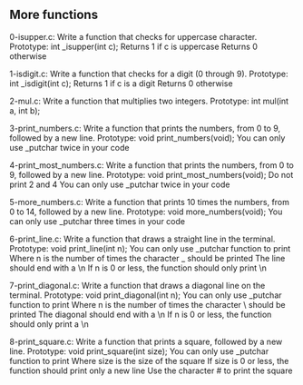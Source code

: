 ## More functions
0-isupper.c: Write a function that checks for uppercase character.
Prototype: int _isupper(int c);
Returns 1 if c is uppercase
Returns 0 otherwise

1-isdigit.c: Write a function that checks for a digit (0 through 9).
Prototype: int _isdigit(int c);
Returns 1 if c is a digit
Returns 0 otherwise

2-mul.c: Write a function that multiplies two integers.
Prototype: int mul(int a, int b);

3-print_numbers.c: Write a function that prints the numbers, from 0 to 9, followed by a new line.
Prototype: void print_numbers(void);
You can only use _putchar twice in your code

4-print_most_numbers.c: Write a function that prints the numbers, from 0 to 9, followed by a new line.
Prototype: void print_most_numbers(void);
Do not print 2 and 4
You can only use _putchar twice in your code

5-more_numbers.c: Write a function that prints 10 times the numbers, from 0 to 14, followed by a new line.
Prototype: void more_numbers(void);
You can only use _putchar three times in your code

6-print_line.c: Write a function that draws a straight line in the terminal.
Prototype: void print_line(int n);
You can only use _putchar function to print
Where n is the number of times the character _ should be printed
The line should end with a \n
If n is 0 or less, the function should only print \n

7-print_diagonal.c: Write a function that draws a diagonal line on the terminal.
Prototype: void print_diagonal(int n);
You can only use _putchar function to print
Where n is the number of times the character \ should be printed
The diagonal should end with a \n
If n is 0 or less, the function should only print a \n

8-print_square.c: Write a function that prints a square, followed by a new line.
Prototype: void print_square(int size);
You can only use _putchar function to print
Where size is the size of the square
If size is 0 or less, the function should print only a new line
Use the character # to print the square

